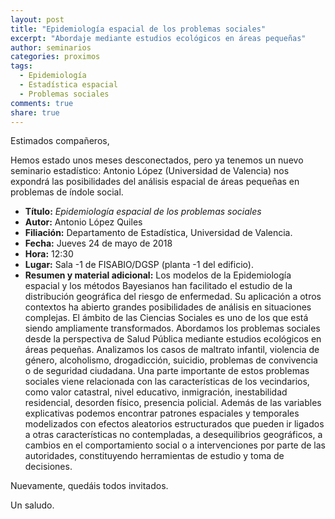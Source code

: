 ```yaml
---
layout: post
title: "Epidemiología espacial de los problemas sociales"
excerpt: "Abordaje mediante estudios ecológicos en áreas pequeñas"
author: seminarios
categories: proximos
tags:
  - Epidemiología
  - Estadística espacial
  - Problemas sociales
comments: true
share: true
---
```


Estimados compañeros,

Hemos estado unos meses desconectados, pero ya tenemos un nuevo seminario estadístico: Antonio López (Universidad de Valencia) nos expondrá las posibilidades del análisis espacial de áreas pequeñas en problemas de índole social.

- **Título:** _Epidemiología espacial de los problemas sociales_
- **Autor:** Antonio López Quiles
- **Filiación:** Departamento de Estadística, Universidad de Valencia.
- **Fecha:** Jueves 24 de mayo de 2018
- **Hora:** 12:30
- **Lugar:** Sala -1 de FISABIO/DGSP (planta -1 del edificio).
- **Resumen y material adicional:** Los modelos de la Epidemiología espacial y los métodos Bayesianos han facilitado el estudio de la distribución geográfica del riesgo de enfermedad. Su aplicación a otros contextos ha abierto grandes posibilidades de análisis en situaciones complejas. El ámbito de las Ciencias Sociales es uno de los que está siendo ampliamente transformados. Abordamos los problemas sociales desde la perspectiva de Salud Pública mediante estudios ecológicos en áreas pequeñas. Analizamos los casos de maltrato infantil, violencia de género, alcoholismo, drogadicción, suicidio, problemas de convivencia o de seguridad ciudadana. Una parte importante de estos problemas sociales viene relacionada con las características de los vecindarios, como valor catastral, nivel educativo, inmigración, inestabilidad residencial, desorden físico, presencia policial. Además de las variables explicativas podemos encontrar patrones espaciales y temporales modelizados con efectos aleatorios estructurados que pueden ir ligados a otras características no contempladas, a desequilibrios geográficos, a cambios en el comportamiento social o a intervenciones por parte de las autoridades, constituyendo herramientas de estudio y toma de decisiones.

Nuevamente, quedáis todos invitados.

Un saludo.
